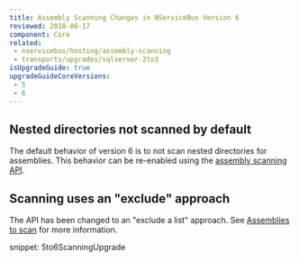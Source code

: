 ```yaml
---
title: Assembly Scanning Changes in NServiceBus Version 6
reviewed: 2018-08-17
component: Core
related:
 - nservicebus/hosting/assembly-scanning
 - transports/upgrades/sqlserver-2to3
isUpgradeGuide: true
upgradeGuideCoreVersions:
 - 5
 - 6
---
```


## Nested directories not scanned by default

The default behavior of version 6 is to not scan nested directories for assemblies. This behavior can be re-enabled using the [assembly scanning API](/nservicebus/hosting/assembly-scanning.md#nested-directories).


## Scanning uses an "exclude" approach

The API has been changed to an "exclude a list" approach. See [Assemblies to scan](/nservicebus/hosting/assembly-scanning.md#assemblies-to-scan) for more information.

snippet: 5to6ScanningUpgrade